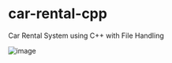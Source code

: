 # car-rental-cpp
Car Rental System using C++ with File Handling

![image](https://user-images.githubusercontent.com/86515719/170814332-5b5b69c8-8754-4886-a3b6-d8187344a71d.png)


